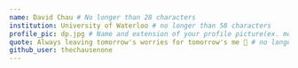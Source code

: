 ```yaml
---
name: David Chau # No longer than 28 characters
institution: University of Waterloo # no longer than 58 characters
profile_pic: dp.jpg # Name and extension of your profile picture(ex. mona.png) The picture must be squared and 544px on width and height.
quote: Always leaving tomorrow's worries for tomorrow's me 🤙 # no longer than 100 characters, avoid using quotes(") to guarantee the format remains the same.
github_user: thechausenone
---
```

